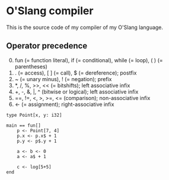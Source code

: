 # O'Slang compiler
This is the source code of my compiler of my O'Slang language.

## Operator precedence
0. fun (= function literal), if (= conditional), while (= loop), ( ) (= parentheses)
1. . (= access), [ ] (= call), $ (= dereference); postfix
2. ~ (= unary minus), ! (= negation); prefix
3. *, /, %, >>, << (= bitshifts); left associative infix
4. +, -, &, |, ^ (bitwise or logical); left associative infix
5. ==, !=, <, >, >=, <= (comparison); non-associative infix
6. <- (= assignment); right-associative infix

```
type Point[x, y: i32]

main == fun[]
    p <- Point[7, 4]
    p.x <- p.x$ + 1
    p.y <- p$.y + 1

    a <- b <- 0
    a <- a$ + 1

    c <- log[5+5]
end
```
